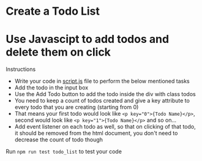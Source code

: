 # Create a Todo List 

# Use Javascipt to add todos and delete them on click

Instructions
* Write your code in [script.js](./script.js) file to perform the below mentioned tasks
* Add the todo in the input box
* Use the Add Todo button to add the todo inside the div with class todos
* You need to keep a count of todos created and give a key attribute to every todo that you are creating (starting from 0)
* That means your first todo would look like ```<p key="0">{Todo Name}</p>```, second would look like ```<p key="1">{Todo Name}</p>``` and so on...
* Add event listener on each todo as well, so that on clicking of that todo, it should be removed from the html document, you don't need to decrease the count of todo though

Run ```npm run test todo_list``` to test your code